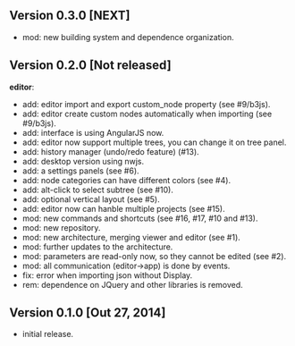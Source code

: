 
## Version 0.3.0 [NEXT]

- mod: new building system and dependence organization.



## Version 0.2.0 [Not released]

**editor**:

- add: editor import and export custom_node property (see #9/b3js).
- add: editor create custom nodes automatically when importing (see #9/b3js).
- add: interface is using AngularJS now.
- add: editor now support multiple trees, you can change it on tree panel.
- add: history manager (undo/redo feature) (#13).
- add: desktop version using nwjs.
- add: a settings panels (see #6).
- add: node categories can have different colors (see #4).
- add: alt-click to select subtree (see #10).
- add: optional vertical layout (see #5).
- add: editor now can hanble multiple projects (see #15).
- mod: new commands and shortcuts (see #16, #17, #10 and #13).
- mod: new repository.
- mod: new architecture, merging viewer and editor (see #1).
- mod: further updates to the architecture.
- mod: parameters are read-only now, so they cannot be edited (see #2).
- mod: all communication (editor->app) is done by events.
- fix: error when importing json without Display.
- rem: dependence on JQuery and other libraries is removed.


## Version 0.1.0 [Out 27, 2014]

- initial release.